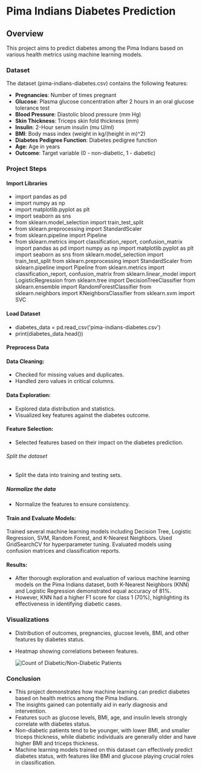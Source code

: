 # Pima Indians Diabetes Prediction

## Overview

This project aims to predict diabetes among the Pima Indians based on various health metrics using machine learning models.

### Dataset
The dataset (pima-indians-diabetes.csv) contains the following features:

- **Pregnancies**: Number of times pregnant
- **Glucose**: Plasma glucose concentration after 2 hours in an oral glucose tolerance test
- **Blood Pressure**: Diastolic blood pressure (mm Hg)
- **Skin Thickness**: Triceps skin fold thickness (mm)
- **Insulin**: 2-Hour serum insulin (mu U/ml)
- **BMI**: Body mass index (weight in kg/(height in m)^2)
- **Diabetes Pedigree Function**: Diabetes pedigree function
- **Age**: Age in years
- **Outcome**: Target variable (0 - non-diabetic, 1 - diabetic)
  
### Project Steps

#### Import Libraries
- import pandas as pd
- import numpy as np
- import matplotlib.pyplot as plt
- import seaborn as sns
- from sklearn.model_selection import train_test_split
- from sklearn.preprocessing import StandardScaler
- from sklearn.pipeline import Pipeline
- from sklearn.metrics import classification_report, confusion_matrix
import pandas as pd
import numpy as np
import matplotlib.pyplot as plt
import seaborn as sns
from sklearn.model_selection import train_test_split
from sklearn.preprocessing import StandardScaler
from sklearn.pipeline import Pipeline
from sklearn.metrics import classification_report, confusion_matrix
from sklearn.linear_model import LogisticRegression
from sklearn.tree import DecisionTreeClassifier
from sklearn.ensemble import RandomForestClassifier
from sklearn.neighbors import KNeighborsClassifier
from sklearn.svm import SVC


#### Load Dataset
- diabetes_data = pd.read_csv('pima-indians-diabetes.csv')
- print(diabetes_data.head())
  
#### Preprocess Data

#### Data Cleaning:

- Checked for missing values and duplicates.
- Handled zero values in critical columns.
  
#### Data Exploration:

- Explored data distribution and statistics.
- Visualized key features against the diabetes outcome.
  
#### Feature Selection:

- Selected features based on their impact on the diabetes prediction.

###### Split the dataset
- Split the data into training and testing sets.
  
##### Normalize the data
- Normalize the features to ensure consistency.
  
#### Train and Evaluate Models:

Trained several machine learning models including Decision Tree, Logistic Regression, SVM, Random Forest, and K-Nearest Neighbors.
Used GridSearchCV for hyperparameter tuning.
Evaluated models using confusion matrices and classification reports.

#### Results:

- After thorough exploration and evaluation of various machine learning models on the Pima Indians dataset, both K-Nearest Neighbors (KNN) and 
Logistic Regression demonstrated equal accuracy of 81%.
- However, KNN had a higher F1 score for class 1 (70%), highlighting its effectiveness in identifying diabetic cases.

### Visualizations

- Distribution of outcomes, pregnancies, glucose levels, BMI, and other features by diabetes status.
- Heatmap showing correlations between features.

  ![Count of Diabetic/Non-Diabetic Patients](images/Count_of_Diabetes_Outcome.png)

  
### Conclusion

- This project demonstrates how machine learning can predict diabetes based on health metrics among the Pima Indians. 
- The insights gained can potentially aid in early diagnosis and intervention.
- Features such as glucose levels, BMI, age, and insulin levels strongly correlate with diabetes status.
- Non-diabetic patients tend to be younger, with lower BMI, and smaller triceps thickness, while diabetic individuals are generally older and have higher BMI and triceps thickness.
- Machine learning models trained on this dataset can effectively predict diabetes status, with features like BMI and glucose playing crucial roles in classification.
